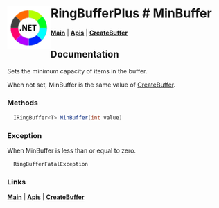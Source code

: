 # <img align="left" width="100" height="100" src="./images/icon.png"> RingBufferPlus # MinBuffer

[**Main**](index.md#help) | 
[**Apis**](index.md#apis) |
[**CreateBuffer**](createbuffer.md)

## Documentation
Sets the minimum capacity of items in the buffer.

When not set, MinBuffer is the same value of [CreateBuffer](createbuffer.md).

### Methods

```csharp
  IRingBuffer<T> MinBuffer(int value)
``` 

### Exception

When MinBuffer is less than or equal to zero.

```csharp
  RingBufferFatalException
``` 

### Links
[**Main**](index.md#help) | 
[**Apis**](index.md#apis) |
[**CreateBuffer**](createbuffer.md)
